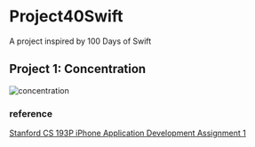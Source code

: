 # Project40Swift
A project inspired by 100 Days of Swift

## Project 1: Concentration
![concentration](https://user-images.githubusercontent.com/21322866/42069119-c9cb25cc-7b04-11e8-81a6-36e3e8fbb0d7.gif)

### reference
[Stanford CS 193P iPhone Application Development Assignment 1](https://github.com/duliodenis/cs193p-Fall-2017/blob/master/problemsets/Programming_Project_1_Concentration.pdf)
